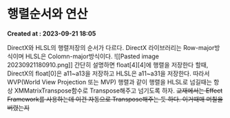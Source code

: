 # 행렬순서와 연산 
**Created at : 2023-09-21 18:05**

DirectX와 HLSL의 행렬저장의 순서가 다르다.
DirectX 라이브러리는 Row-major방식이며 HLSL은 Colomn-major방식이다.
![[Pasted image 20230921180910.png]]
간단히 설명하면
float\[4\]\[4\]에 행렬을 저장한다 할때,
DirectX의 float\[0\]은 a11~a13을 저장하고
HLSL은 a11~a31을 저장한다.
따라서 WVP(World View Projection 또는 MVP) 행렬과 같이 행렬을 HLSL로 넘길때는 항상 XMMatrixTranspose함수로 Transpose해주고 넘기도록 하자. 
~~교재에서는 Effect Framework를 사용하는데 이건 자동으로 Transpose해주는 듯 하다. 이거때매 며칠을 버렸는지~~

